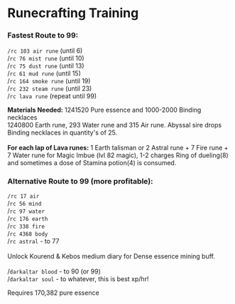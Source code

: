 # Runecrafting Training

### Fastest Route to 99:

`/rc 103 air rune` (until 6) \
&#x20;/`rc 76 mist rune` (until 10) \
/`rc 75 dust rune` (until 13) \
/`rc 61 mud rune` (until 15) \
/`rc 164 smoke rune` (until 19) \
/`rc 232 steam rune` (until 23) \
/`rc lava rune` (repeat until 99)

**Materials Needed:** 1241520 Pure essence and 1000-2000 Binding necklaces \
1240800 Earth rune, 293 Water rune and 315 Air rune. Abyssal sire drops Binding necklaces in quantity's of 25.\
\
**For each lap of Lava runes:** 1 Earth talisman or 2 Astral rune + 7 Fire rune + 7 Water rune for Magic Imbue (lvl 82 magic), 1-2 charges Ring of dueling(8) and sometimes a dose of Stamina potion(4) is consumed.

### Alternative Route to 99 (more profitable):

`/rc 17 air` \
&#x20;/`rc 56 mind` \
&#x20;/`rc 97 water` \
&#x20;/`rc 176 earth` \
&#x20;/`rc 338 fire` \
&#x20;/`rc 4368 body` \
&#x20;/`rc astral` - to 77\
\
Unlock Kourend & Kebos medium diary for Dense essence mining buff.\
\
/`darkaltar blood` - to 90 (or 99)\
/`darkaltar soul` - to whatever, this is best xp/hr!

Requires 170,382 pure essence

